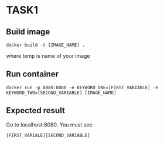 # TASK1

## Build image 

```
docker build -t [IMAGE_NAME] .
```
where temp is name of your image 

## Run container

```
docker run -p 8080:8080 -e KEYWORD_ONE=[FIRST_VARIABLE] -e KEYWORD_TWO=[SECOND_VARIABLE] [IMAGE_NAME]
```

## Expected result
Go to localhost:8080.
You must see
```
[FIRST_VARIALE][SECOND_VARIABLE]
```






